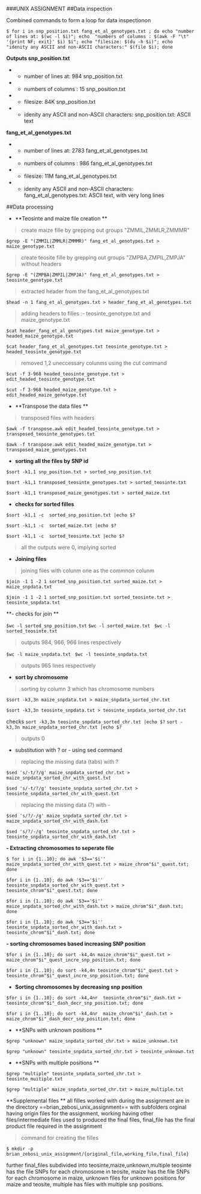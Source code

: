 ###UNIX ASSIGNMENT
##Data inspection

Combined commands to form a loop for data inspectionon 

```
$ for i in snp_position.txt fang_et_al_genotypes.txt ; do echo "number of lines at: $(wc -l $i)"; echo  "numbers of columns : $(awk -F "\t" '{print NF; exit}' $i) $i"; echo "filesize: $(du -h $i)"; echo "idenity any ASCII and non-ASCII characters:" $(file $i); done
```
**Outputs 
snp_position.txt**

- - number of lines at: 984 snp_position.txt
- - numbers of columns : 15 snp_position.txt
- - filesize: 84K	snp_position.txt
- - idenity any ASCII and non-ASCII characters: snp_position.txt: ASCII text

**fang_et_al_genotypes.txt**

- - number of lines at: 2783 fang_et_al_genotypes.txt
- - numbers of columns : 986 fang_et_al_genotypes.txt
- - filesize: 11M	fang_et_al_genotypes.txt
- - idenity any ASCII and non-ASCII characters: fang_et_al_genotypes.txt: ASCII text, with very long lines


##Data processing 

- **Teosinte and maize file creation **

>create maize fille by grepping out groups "ZMMIL,ZMMLR,ZMMMR"

```
$grep -E "(ZMMIL|ZMMLR|ZMMMR)" fang_et_al_genotypes.txt > maize_genotype.txt

```
> create teosite fille by grepping out groups "ZMPBA,ZMPIL,ZMPJA" without headers


```
$grep -E "(ZMPBA|ZMPIL|ZMPJA)" fang_et_al_genotypes.txt > teosinte_genotype.txt

```
> extracted header from the fang_et_al_genotypes.txt 

```
$head -n 1 fang_et_al_genotypes.txt > header_fang_et_al_genotypes.txt
```
> adding headers to filles :- teosinte_genotype.txt and maize_genotype.txt

```
$cat header_fang_et_al_genotypes.txt maize_genotype.txt > headed_maize_genotype.txt
```
```
$cat header_fang_et_al_genotypes.txt teosinte_genotype.txt > headed_teosinte_genotype.txt
```

> removed 1,2 uneccessary colunms using the cut command

```
$cut -f 3-968 headed_teosinte_genotype.txt > edit_headed_teosinte_genotype.txt

```
```
$cut -f 3-968 headed_maize_genotype.txt > edit_headed_maize_genotype.txt
```

- **Transpose the data files **

>transposed files with headers 
```
$awk -f transpose.awk edit_headed_teosinte_genotype.txt > transposed_teosinte_genotypes.txt
```
```
$awk -f transpose.awk edit_headed_maize_genotype.txt > transposed_maize_genotypes.txt
```

- **sorting all the files by SNP id**

```
$sort -k1,1 snp_position.txt > sorted_snp_position.txt 
```

``` 
$sort -k1,1 transposed_teosinte_genotypes.txt > sorted_teosinte.txt
```
```
$sort -k1,1 transposed_maize_genotypes.txt > sorted_maize.txt
```
- **checks for sorted filles**
```
$sort -k1,1 -c  sorted_snp_position.txt |echo $?
```
```
$sort -k1,1 -c  sorted_maize.txt |echo $?
```
```
$sort -k1,1 -c  sorted_teosinte.txt |echo $?

```
> all the outputs were 0, implying sorted 

- **Joining files**
> joining files with colunm one as the commnon colunm
```
$join -1 1 -2 1 sorted_snp_position.txt sorted_maize.txt > maize_snpdata.txt
```
```
$join -1 1 -2 1 sorted_snp_position.txt sorted_teosinte.txt > teosinte_snpdata.txt

```

**- checks for join **

```$wc -l sorted_snp_position.txt``` ```$wc -l sorted_maize.txt ``` ```$wc -l sorted_teosinte.txt ```
>outputs 984, 966, 966 lines respectively 

```$wc -l maize_snpdata.txt ``` ```$wc -l teosinte_snpdata.txt```
>outputs 965 lines respectively

- **sort by chromosome** 
>sorting by column 3 which has chromosome numbers 
```
$sort -k3,3n maize_snpdata.txt > maize_snpdata_sorted_chr.txt
```
```
$sort -k3,3n teosinte_snpdata.txt > teosinte_snpdata_sorted_chr.txt
```
checks 
```sort -k3,3n teosinte_snpdata_sorted_chr.txt |echo $?``` 
```sort -k3,3n maize_snpdata_sorted_chr.txt |echo $?```
> outputs 0

- substitution with ? or - using sed command

> replacing the missing data (tabs) with ?
```
$sed 's/-t/?/g' maize_snpdata_sorted_chr.txt > maize_snpdata_sorted_chr_with_quest.txt
``` 
```
$sed 's/-t/?/g' teosinte_snpdata_sorted_chr.txt > teosinte_snpdata_sorted_chr_with_quest.txt
```

>replacing the missing data (?) with -

```
$sed 's/?/-/g' maize_snpdata_sorted_chr.txt > maize_snpdata_sorted_chr_with_dash.txt

```
```
$sed 's/?/-/g' teosinte_snpdata_sorted_chr.txt > teosinte_snpdata_sorted_chr_with_dash.txt
```

**- Extracting chromosomes to seperate file**
```
$ for i in {1..10}; do awk '$3=='$i'' maize_snpdata_sorted_chr_with_quest.txt > maize_chrom"$i"_quest.txt; done
```
```
$for i in {1..10}; do awk '$3=='$i'' teosinte_snpdata_sorted_chr_with_quest.txt > teosinte_chrom"$i"_quest.txt; done
```
```
$for i in {1..10}; do awk '$3=='$i'' maize_snpdata_sorted_chr_with_dash.txt > maize_chrom"$i"_dash.txt; done
```
```
$for i in {1..10}; do awk '$3=='$i'' teosinte_snpdata_sorted_chr_with_dash.txt > teosinte_chrom"$i"_dash.txt; done
```

**- sorting chromosomes based increasing SNP position**

```
$for i in {1..10}; do sort -k4,4n maize_chrom"$i"_quest.txt > maize_chrom"$i"_quest_incre_snp_position.txt; done
```
```
$for i in {1..10}; do sort -k4,4n teosinte_chrom"$i"_quest.txt > teosinte_chrom"$i"_quest_incre_snp_position.txt; done
```
- **Sorting chromosomes by decreasing snp position**
```
$for i in {1..10}; do sort -k4,4nr  teosinte_chrom"$i"_dash.txt > teosinte_chrom"$i"_dash_decr_snp_position.txt; done
```
```
$for i in {1..10}; do sort -k4,4nr  maize_chrom"$i"_dash.txt > maize_chrom"$i"_dash_decr_snp_position.txt; done
```
- **SNPs with unknown positions **

```
$grep "unknown" maize_snpdata_sorted_chr.txt > maize_unknown.txt
```
```
$grep "unknown" teosinte_snpdata_sorted_chr.txt > teosinte_unknown.txt
```

- **SNPs with multiple positions **

```
$grep "multiple" teosinte_snpdata_sorted_chr.txt > teosinte_muitiple.txt

```
```
$grep "multiple" maize_snpdata_sorted_chr.txt > maize_multiple.txt
```
**Supplemental files **
all filles worked with during the assignment are in the directory ==brian_zebosi_unix_assignment== with subfolders
orginal having origin files for the assignment, working having other files/intermediate files used to produced the final files, final_file has the final product file required in the assignment 

> command for creating the filles

```
$ mkdir -p brian_zebosi_unix_assignment/{original_file,working_file,final_file}

```

further final_files subdivided into teosinte,maize,unknown,multiple
teosinte has the file SNPs for each chromosome in teosite, maize has the file SNPs for each chromosome in maize, unknown files for unknown positions for maize and teosite, multiple has files with multiple snp positions. 
  












